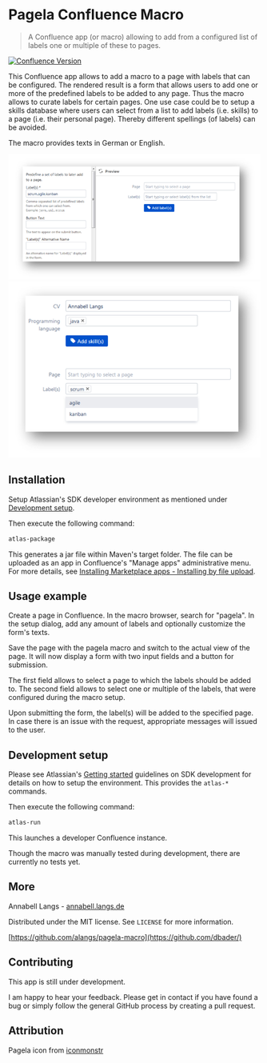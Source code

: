 # Pagela Confluence Macro
> A Confluence app (or macro) allowing to add from a configured list of labels one or multiple of these to pages. 

[![Confluence Version][conf-image]][conf-url]

This Confluence app allows to add a macro to a page with labels that can be configured. The rendered result is a form that allows users to add one or more of the predefined labels to be added to any page.
Thus the macro allows to curate labels for certain pages. One use case could be to setup a skills database where users can select from a list to add labels (i.e. skills) to a page (i.e. their personal page). Thereby different spellings (of labels) can be avoided.

The macro provides texts in German or English.

![Pagela-Form1](src/main/resources/images/pagela-macro1.png)
![Pagela-Form2](src/main/resources/images/pagela-form1.png)

## Installation

Setup Atlassian's SDK developer environment as mentioned under [Development setup](#dev).

Then execute the following command:

```sh
atlas-package
```

This generates a jar file within Maven's target folder. The file can be uploaded as an app in Confluence's "Manage apps" administrative menu. For more details, see [Installing Marketplace apps - Installing by file upload][conf-install-app].

## Usage example

Create a page in Confluence. In the macro browser, search for "pagela". In the setup dialog, add any amount of labels and optionally customize the form's texts.

Save the page with the pagela macro and switch to the actual view of the page. It will now display a form with two input fields and a button for submission.

The first field allows to select a page to which the labels should be added to. The second field allows to select one or multiple of the labels, that were configured during the macro setup.

Upon submitting the form, the label(s) will be added to the specified page. In case there is an issue with the request, appropriate messages will issued to the user.

## <a name="dev"></a>Development setup

Please see Atlassian's [Getting started][conf-dev] guidelines on SDK development for details on how to setup the environment. This provides the ```atlas-*``` commands.

Then execute the following command:

```sh
atlas-run
```

This launches a developer Confluence instance.

Though the macro was manually tested during development, there are currently no tests yet.

## More

Annabell Langs - [annabell.langs.de](http://www.annabell.langs.de)

Distributed under the MIT license. See ``LICENSE`` for more information.

[https://github.com/alangs/pagela-macro](https://github.com/dbader/)

## Contributing

This app is still under development.

I am happy to hear your feedback. Please get in contact if you have found a bug or simply follow the general GitHub process by creating a pull request.

## Attribution

Pagela icon from [iconmonstr][icon]

<!-- Markdown link & img dfn's -->
[conf-image]: https://img.shields.io/badge/Confluence-6.14.1-green.svg
[conf-url]: https://atlassian.com/software/confluence
[conf-dev]: https://developer.atlassian.com/server/framework/atlassian-sdk/
[conf-install-app]: https://confluence.atlassian.com/upm/installing-add-ons-273875715.html
[icon]: https://iconmonstr.com/
[langs]: http://www.annabell.langs.de
